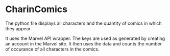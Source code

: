 # CharinComics
The python file displays all characters and the quantity of comics in which they appear.

It uses the Marvel API wrapper. The keys are used as generated by creating an account in the Marvel site.
It then uses the data and counts the number of occurance of all characters in the comics.

